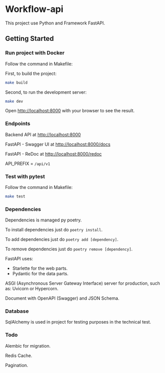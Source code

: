 # Workflow-api

This project use Python and Framework FastAPI.

## Getting Started

### Run project with Docker

Follow the command in Makefile:

First, to build the project:

```bash
make build
```

Second, to run the development server:

```bash
make dev
```

Open [http://localhost:8000](http://localhost:8000) with your browser to see the result.

### Endpoints

Backend API at [http://localhost:8000](http://localhost:8000)

FastAPI - Swagger UI at [http://localhost:8000/docs](http://localhost:8000/docs)

FastAPI - ReDoc at [http://localhost:8000/redoc](http://localhost:8000/redoc)

API_PREFIX = `/api/v1`

### Test with pytest

Follow the command in Makefile:

```bash
make test
```

### Dependencies

Dependencies is managed py poetry.

To install dependencies just do `poetry install`.

To add dependencies just do `poetry add [dependency]`.

To remove dependencies just do `poetry remove [dependency]`.

FastAPI uses:

- Starlette for the web parts.
- Pydantic for the data parts.

ASGI (Asynchronous Server Gateway Interface) server for production, such as: Uvicorn or Hypercorn.

Document with OpenAPI (Swagger) and JSON Schema.

### Database

SqlAlchemy is used in project for testing purposes in the technical test.

### Todo

Alembic for migration.

Redis Cache.

Pagination.
